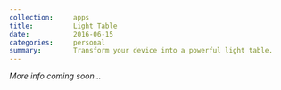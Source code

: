 ```yaml
---
collection:     apps
title:          Light Table
date:           2016-06-15
categories:     personal
summary:        Transform your device into a powerful light table.
---
```


_More info coming soon…_
